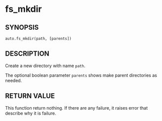 # fs_mkdir

## SYNOPSIS

```
auto.fs_mkdir(path, [parents])
```

## DESCRIPTION

Create a new directory with name `path`.

The optional boolean parameter `parents` shows make parent directories as needed.

## RETURN VALUE

This function return nothing. If there are any failure, it raises error that describe why it is failure.

